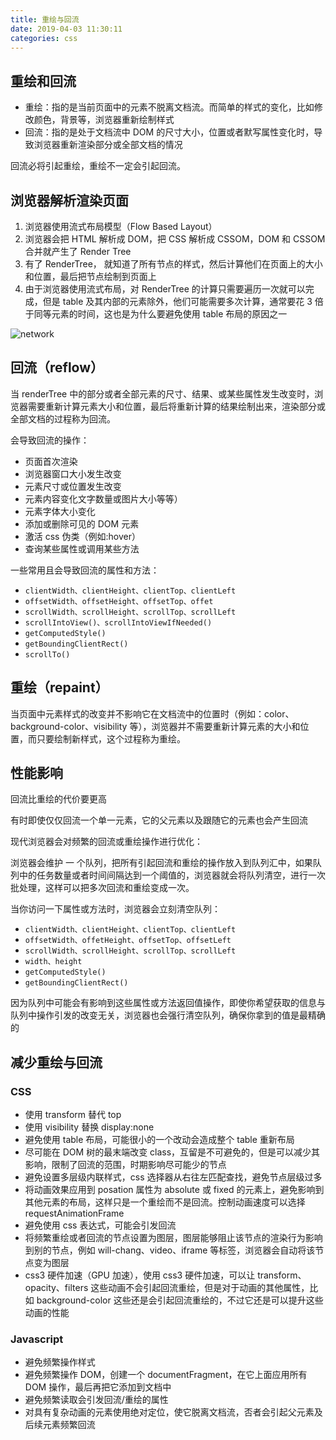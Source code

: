 ```yaml
---
title: 重绘与回流
date: 2019-04-03 11:30:11
categories: css
---
```


## 重绘和回流

- 重绘：指的是当前页面中的元素不脱离文档流。而简单的样式的变化，比如修改颜色，背景等，浏览器重新绘制样式
- 回流：指的是处于文档流中 DOM 的尺寸大小，位置或者默写属性变化时，导致浏览器重新渲染部分或全部文档的情况

回流必将引起重绘，重绘不一定会引起回流。

<!--more-->

## 浏览器解析渲染页面

1. 浏览器使用流式布局模型（Flow Based Layout）
1. 浏览器会把 HTML 解析成 DOM，把 CSS 解析成 CSSOM，DOM 和 CSSOM 合并就产生了 Render Tree
1. 有了 RenderTree， 就知道了所有节点的样式，然后计算他们在页面上的大小和位置，最后把节点绘制到页面上
1. 由于浏览器使用流式布局，对 RenderTree 的计算只需要遍历一次就可以完成，但是 table 及其内部的元素除外，他们可能需要多次计算，通常要花 3 倍于同等元素的时间，这也是为什么要避免使用 table 布局的原因之一

![network](/images/common/reflow-1.png)

## 回流（reflow）

当 renderTree 中的部分或者全部元素的尺寸、结果、或某些属性发生改变时，浏览器需要重新计算元素大小和位置，最后将重新计算的结果绘制出来，渲染部分或全部文档的过程称为回流。

会导致回流的操作：

- 页面首次渲染
- 浏览器窗口大小发生改变
- 元素尺寸或位置发生改变
- 元素内容变化文字数量或图片大小等等）
- 元素字体大小变化
- 添加或删除可见的 DOM 元素
- 激活 css 伪类（例如:hover）
- 查询某些属性或调用某些方法

一些常用且会导致回流的属性和方法：

- `clientWidth、clientHeight、clientTop、clientLeft`
- `offsetWidth、offsetHeight、offsetTop、offet`
- `scrollWidth、scrollHeight、scrollTop、scrollLeft`
- `scrollIntoView()、scrollIntoViewIfNeeded()`
- `getComputedStyle()`
- `getBoundingClientRect()`
- `scrollTo()`

## 重绘（repaint）

当页面中元素样式的改变并不影响它在文档流中的位置时（例如：color、background-color、visibility 等），浏览器并不需要重新计算元素的大小和位置，而只要绘制新样式，这个过程称为重绘。

## 性能影响

回流比重绘的代价要更高

有时即使仅仅回流一个单一元素，它的父元素以及跟随它的元素也会产生回流

现代浏览器会对频繁的回流或重绘操作进行优化：

浏览器会维护 一 个队列，把所有引起回流和重绘的操作放入到队列汇中，如果队列中的任务数量或者时间间隔达到一个阈值的，浏览器就会将队列清空，进行一次批处理，这样可以把多次回流和重绘变成一次。

当你访问一下属性或方法时，浏览器会立刻清空队列：

- `clientWidth、clientHeight、clientTop、clientLeft`
- `offsetWidth、offetHeight、offsetTop、offsetLeft`
- `scrollWidth、scrollHeight、scrollTop、scrollLeft`
- `width、height`
- `getComputedStyle()`
- `getBoundingClientRect()`

因为队列中可能会有影响到这些属性或方法返回值操作，即使你希望获取的信息与队列中操作引发的改变无关，浏览器也会强行清空队列，确保你拿到的值是最精确的

## 减少重绘与回流

### CSS

- 使用 transform 替代 top
- 使用 visibility 替换 display:none
- 避免使用 table 布局，可能很小的一个改动会造成整个 table 重新布局
- 尽可能在 DOM 树的最末端改变 class，互留是不可避免的，但是可以减少其影响，限制了回流的范围，时期影响尽可能少的节点
- 避免设置多层级内联样式，css 选择器从右往左匹配查找，避免节点层级过多
- 将动画效果应用到 posation 属性为 absolute 或 fixed 的元素上，避免影响到其他元素的布局，这样只是一个重绘而不是回流。控制动画速度可以选择 requestAnimationFrame
- 避免使用 css 表达式，可能会引发回流
- 将频繁重绘或者回流的节点设置为图层，图层能够阻止该节点的渲染行为影响到别的节点，例如 will-chang、video、iframe 等标签，浏览器会自动将该节点变为图层
- css3 硬件加速（GPU 加速），使用 css3 硬件加速，可以让 transform、opacity、filters 这些动画不会引起回流重绘，但是对于动画的其他属性，比如 background-color 这些还是会引起回流重绘的，不过它还是可以提升这些动画的性能

### Javascript

- 避免频繁操作样式
- 避免频繁操作 DOM，创建一个 documentFragment，在它上面应用所有 DOM 操作，最后再把它添加到文档中
- 避免频繁读取会引发回流/重绘的属性
- 对具有复杂动画的元素使用绝对定位，使它脱离文档流，否者会引起父元素及后续元素频繁回流
